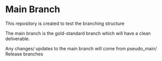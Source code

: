 # Main Branch
This repository is created to test the branching structure

The main branch is the gold-standard branch which will have a clean deliverable.

Any changes/ updates to the main branch will come from pseudo_main/ Release branches

